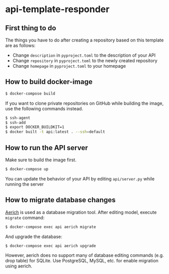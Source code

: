 # api-template-responder

## First thing to do
The things you have to do after creating a repository based on this template are as follows:
- Change `description` in `pyproject.toml` to the description of your API
- Change `repository` in `pyproject.toml` to the newly created repository
- Change `homepage` in `pyproject.toml` to your homepage

## How to build docker-image
```bash
$ docker-compose build

```

If you want to clone private repositories on GitHub while building the image,
use the following commands instead.
```bash
$ ssh-agent
$ ssh-add
$ export DOCKER_BUILDKIT=1
$ docker built -t api:latest . --ssh=default

```


## How to run the API server
Make sure to build the image first.
```bash
$ docker-compose up

```

You can update the behavior of your API by editing `api/server.py` while running the server

## How to migrate database changes

[Aerich](https://github.com/tortoise/aerich) is used as a database migration tool.
After editing model, execute `migrate` command:
```bash
$ docker-compose exec api aerich migrate
```

And upgrade the database:
```bash
$ docker-compose exec api aerich upgrade
```

However, aerich does no support many of database editing commands (e.g. drop table) for SQLite. Use PostgreSQL, MySQL, etc. for enable migration using aerich.
